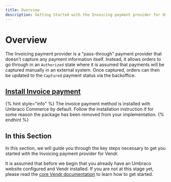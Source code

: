 ```yaml
---
title: Overview
description: Getting Started with the Invoicing payment provider for Umbraco Vendr.
---
```


# Overview

The Invoicing payment provider is a "pass-through" payment provider that doesn't capture any payment information itself. Instead, it allows orders to go through in an `Authorized` state where it is assumed that payments will be captured manually in an external system. Once captured, orders can then be updated to the `Captured` payment status via the backoffice.

## [Install Invoice payment](../install-payment-providers.md)

{% hint style="info" %}
The invoice payment method is installed with Umbraco Commerce by default. Follow the installation instruction if for some reason the package has been removed from your implementation.
{% endhint %}

## In this Section

In this section, we will guide you through the key steps necessary to get you started with the Invoicing payment provider for Vendr.

It is assumed that before we begin that you already have an Umbraco website configured and Vendr installed. If you are not at this stage yet, please read the [core Vendr documentation](http://localhost:5000/o/vHdmkfI8smZW50A5yIZD/s/s0xvC9Moj5Pqo3KonmTs/) to learn how to get started.
